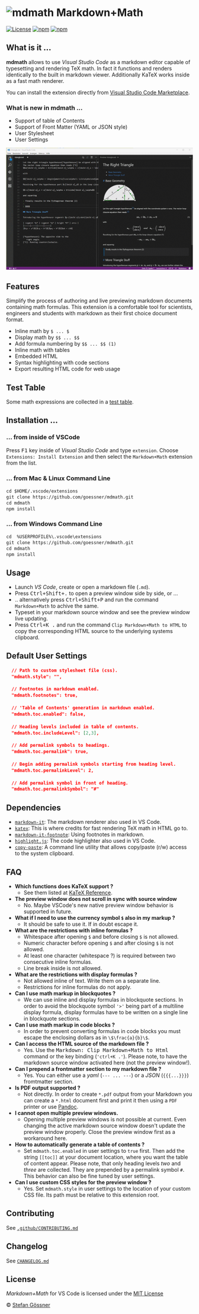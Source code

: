 # ![mdmath](img/icon.png) Markdown+Math

[![License](https://img.shields.io/github/license/goessner/mdmath.svg)](https://github.com/goessner/mdmath/blob/master/LICENSE.txt)
[![npm](https://img.shields.io/npm/v/mdmath.svg)](https://www.npmjs.com/package/mdmath)
[![npm](https://img.shields.io/npm/dt/mdmath.svg)](https://www.npmjs.com/package/mdmath)

## What is it ...

**mdmath** allows to use *Visual Studio Code* as a markdown editor capable of typesetting and rendering TeX math.
In fact it functions and renders identically to the built in markdown viewer. Additionally KaTeX works inside as a fast math renderer.

You can install the extension directly from [Visual Studio Code Marketplace](https://marketplace.visualstudio.com/items?itemName=goessner.mdmath).

### What is new in **mdmath** ...

* Support of table of Contents
* Support of Front Matter (YAML or JSON style)
* User Stylesheet
* User Settings


![mdmath editing](img/edit.gif)

## Features
Simplify the process of authoring and live previewing markdown documents containing math formulas.
This extension is a comfortable tool for scientists, engineers and students with markdown as their first choice 
document format.

* Inline math by `$ ... $`
* Display math by `$$ ... $$`
* Add formula numbering by `$$ ... $$ (1)`
* Inline math with tables
* Embedded HTML
* Syntax highlighting with code sections
* Export resulting HTML code for web usage

## Test Table

Some math expressions are collected in a [test table](http://goessner.github.io/mdmath/test/).

## Installation ...

### ... from inside of VSCode

Press <kbd>F1</kbd> key inside of *Visual Studio Code* and type `extension`. Choose `Extensions: Install Extension` 
and then select the `Markdown+Math` extension from the list.

### ... from Mac & Linux Command Line
```
cd $HOME/.vscode/extensions
git clone https://github.com/goessner/mdmath.git
cd mdmath
npm install
```

### ... from Windows Command Line
```
cd  %USERPROFILE%\.vscode\extensions
git clone https://github.com/goessner/mdmath.git
cd mdmath
npm install
```

## Usage

* Launch *VS Code*, create or open a markdown file (`.md`).
* Press <kbd>Ctrl+Shift+.</kbd> to open a preview window side by side, or ...
* .. alternatively press <kbd>Ctrl+Shift+P</kbd> and run the command `Markdown+Math` to achive the same.
* Typeset in your markdown source window and see the preview window live updating.
* Press <kbd>Ctrl+K .</kbd> and run the command `Clip Markdown+Math to HTML` to copy the 
  corresponding HTML source to the underlying systems clipboard.

## Default User Settings
```json
  // Path to custom stylesheet file (css).
  "mdmath.style": "",

  // Footnotes in markdown enabled.
  "mdmath.footnotes": true,

  // 'Table of Contents' generation in markdown enabled.
  "mdmath.toc.enabled": false,

  // Heading levels included in table of contents.
  "mdmath.toc.includeLevel": [2,3],

  // Add permalink symbols to headings.
  "mdmath.toc.permalink": true,

  // Begin adding permalink symbols starting from heading level.
  "mdmath.toc.permalinkLevel": 2,

  // Add permalink symbol in front of heading.
  "mdmath.toc.permalinkSymbol": "#"
```

## Dependencies

* [`markdown-it`](https://github.com/markdown-it/markdown-it): The markdown renderer also used in VS Code.
* [`katex`](https://github.com/Khan/KaTeX): This is where credits for fast rendering TeX math in HTML go to.
* [`markdown-it-footnote`](https://github.com/markdown-it/markdown-it-footnote): Using footnotes in markdown.
* [`highlight.js`](https://github.com/isagalaev/highlight.js): The code highlighter also used in VS Code.
* [`copy-paste`](https://github.com/xavi-/node-copy-paste): A command line utility that allows copy/paste (r/w) access to the system clipboard.

## FAQ

* __Which functions does KaTeX support ?__
  * See them listed at [KaTeX Reference](https://github.com/Khan/KaTeX/wiki/Function-Support-in-KaTeX).
* __The preview window does not scroll in sync with source window__
  * No. Maybe VSCode's new native preview window behavior is supported in future.
* __What if I need to use the currency symbol `$` also in my markup ?__
  * It should be safe to use it. If in doubt escape it.
* __What are the restrictions with inline formulas ?__
  * Whitespace after opening `$` and before closing `$` is not allowed.
  * Numeric character before opening `$` and after closing `$` is not allowed.
  * At least one character (whitespace ?) is required between two consecutive inline formulas.
  * Line break inside is not allowed.
* __What are the restrictions with display formulas ?__
  * Not allowed inline of text. Write them on a separate line.
  * Restrictions for inline formulas do not apply.
* __Can I use math markup in blockquotes ?__
  * We can use inline and display formulas in blockquote sections. In order to avoid the blockquote symbol `'>'`
    being part of a multiline display formula, display formulas have to be written on a single line
    in blockquote sections.
* __Can I use math markup in code blocks ?__
  * In order to prevent converting formulas in code blocks you must escape the enclosing dollars as in `\$\frac{a}{b}\$`.
* __Can I access the HTML source of the markdown file ?__
  * Yes. Use the <kbd>Markdown: Clip Markdown+Math to Html</kbd> command or the key binding (`'ctrl+K .'`).
    Please note, to have the markdown source window activated here (not the preview window!).
* __Can I prepend a frontmatter section to my markdown file ?__
  * Yes. You can either use a *yaml* (`--- ... ---`) or a *JSON* (`{{{...}}}`) fromtmatter section.
* __Is PDF output supported ?__
  * Not directly. In order to create `*.pdf` output from your Markdown you can create a `*.html` document first 
  and print it then using a `PDF` printer or use [Pandoc](http://pandoc.org/).
* __I cannot open multiple preview windows.__
  *  Opening multiple preview windows is not possible at current. Even changing the active markdown source window 
  doesn't update the preview window properly. Close the preview window first as a workaround here.
* __How to automatically generate a table of contents ?__
  *  Set `mdmath.toc.enabled` in user settings to `true` first. Then add the string `[[toc]]` at your document location,
     where you want the table of content appear. Please note, that only heading levels *two* and *three*
     are collected. They are prepended by a permalink symbol `#`. This behavior can also be fine tuned 
     by user settings.
* __Can I use custom CSS styles for the preview window ?__
  *  Yes. Set `mdmath.style` in user settings to the location of your custom CSS file. Its path
     must be relative to this extension root.

## Contributing

See [`.github/CONTRIBUTING.md`](.github/CONTRIBUTING.md)

## Changelog

See [`CHANGELOG.md`](CHANGELOG.md)

## License

*Markdown+Math* for VS Code is licensed under the [MIT License](http://opensource.org/licenses/MIT)

 © [Stefan Gössner](https://github.com/goessner)
